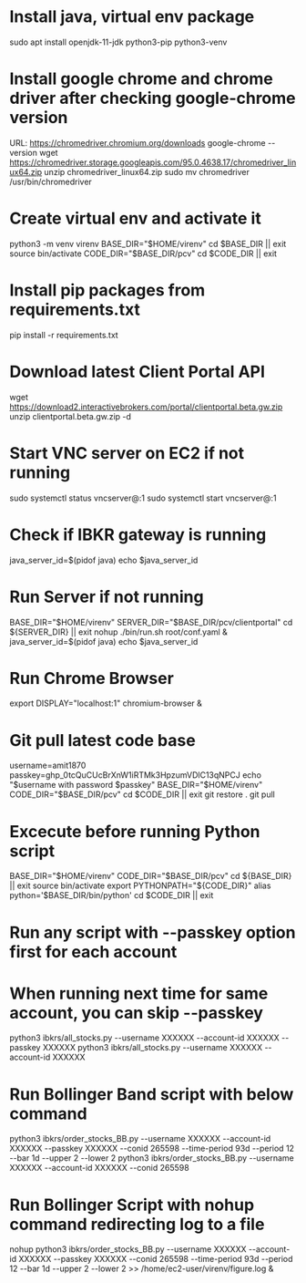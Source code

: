 # Install java, virtual env package
sudo apt install openjdk-11-jdk python3-pip python3-venv

# Install google chrome and chrome driver after checking google-chrome version
URL: https://chromedriver.chromium.org/downloads
google-chrome --version
wget https://chromedriver.storage.googleapis.com/95.0.4638.17/chromedriver_linux64.zip
unzip chromedriver_linux64.zip
sudo mv chromedriver /usr/bin/chromedriver

# Create virtual env and activate it
python3 -m venv virenv
BASE_DIR="$HOME/virenv"
cd $BASE_DIR || exit
source bin/activate
CODE_DIR="$BASE_DIR/pcv"
cd $CODE_DIR || exit


# Install pip packages from requirements.txt
pip install -r requirements.txt

# Download latest Client Portal API
wget https://download2.interactivebrokers.com/portal/clientportal.beta.gw.zip
unzip clientportal.beta.gw.zip -d 

# Start VNC server on EC2 if not running
sudo systemctl status vncserver@:1
sudo systemctl start vncserver@:1

# Check if IBKR gateway is running
java_server_id=$(pidof java)
echo $java_server_id

# Run Server if not running
BASE_DIR="$HOME/virenv"
SERVER_DIR="$BASE_DIR/pcv/clientportal"
cd ${SERVER_DIR} || exit
nohup ./bin/run.sh root/conf.yaml &
java_server_id=$(pidof java)
echo $java_server_id

# Run Chrome Browser
export DISPLAY="localhost:1"
chromium-browser &

# Git pull latest code base
username=amit1870
passkey=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
echo "$username with password $passkey"
BASE_DIR="$HOME/virenv"
CODE_DIR="$BASE_DIR/pcv"
cd $CODE_DIR || exit
git restore .
git pull

# Excecute before running Python script
BASE_DIR="$HOME/virenv"
CODE_DIR="$BASE_DIR/pcv"
cd ${BASE_DIR} || exit
source bin/activate
export PYTHONPATH="${CODE_DIR}"
alias python='$BASE_DIR/bin/python'
cd $CODE_DIR || exit

# Run any script with --passkey option first for each account
# When running next time for same account, you can skip --passkey
python3 ibkrs/all_stocks.py --username XXXXXX --account-id XXXXXX --passkey XXXXXX
python3 ibkrs/all_stocks.py --username XXXXXX --account-id XXXXXX

# Run Bollinger Band script with below command
python3 ibkrs/order_stocks_BB.py --username XXXXXX --account-id XXXXXX --passkey XXXXXX --conid 265598 --time-period 93d --period 12 --bar 1d --upper 2 --lower 2
python3 ibkrs/order_stocks_BB.py --username XXXXXX --account-id XXXXXX --conid 265598

# Run Bollinger Script with nohup command redirecting log to a file
nohup python3 ibkrs/order_stocks_BB.py --username XXXXXX --account-id XXXXXX --passkey XXXXXX --conid 265598 --time-period 93d --period 12 --bar 1d --upper 2 --lower 2  >> /home/ec2-user/virenv/figure.log &
